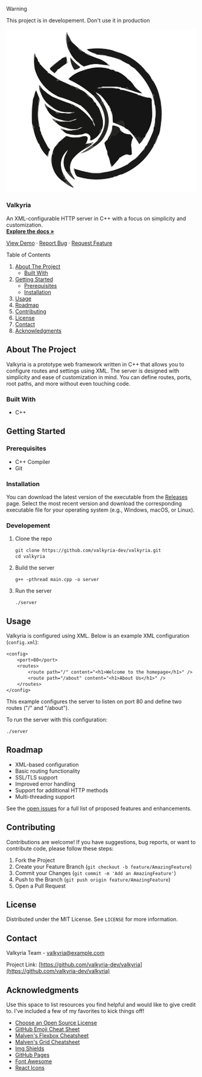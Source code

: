 
> [!WARNING]  
> This project is in developement. Don't use it in production


[![Logo](images/logo.svg)](https://github.com/valkyria-dev/valkyria)

### Valkyria

An XML-configurable HTTP server in C++ with a focus on simplicity and customization.  
[**Explore the docs »**](https://github.com/valkyria-dev/valkyria)  
  
[View Demo](https://github.com/valkyria-dev/valkyria) · [Report Bug](https://github.com/valkyria-dev/valkyria/issues) · [Request Feature](https://github.com/valkyria-dev/valkyria/issues)

Table of Contents

1.  [About The Project](#about-the-project)
    *   [Built With](#built-with)
2.  [Getting Started](#getting-started)
    *   [Prerequisites](#prerequisites)
    *   [Installation](#installation)
3.  [Usage](#usage)
4.  [Roadmap](#roadmap)
5.  [Contributing](#contributing)
6.  [License](#license)
7.  [Contact](#contact)
8.  [Acknowledgments](#acknowledgments)

About The Project
-----------------

Valkyria is a prototype web framework written in C++ that allows you to configure routes and settings using XML. The server is designed with simplicity and ease of customization in mind. You can define routes, ports, root paths, and more without even touching code.

### Built With

*   C++

Getting Started
---------------

### Prerequisites

*   C++ Compiler
*   Git

### Installation

You can download the latest version of the executable from the [Releases](https://github.com/valkyria-dev/valkyria/releases) page. Select the most recent version and download the corresponding executable file for your operating system (e.g., Windows, macOS, or Linux).

### Developement

1.  Clone the repo
    
        git clone https://github.com/valkyria-dev/valkyria.git
        cd valkyria
    
2.  Build the server
    
        g++ -pthread main.cpp -o server
    
3.  Run the server
    
        ./server
    

Usage
-----

Valkyria is configured using XML. Below is an example XML configuration (`config.xml`):

    <config>
        <port>80</port>
        <routes>
            <route path="/" content="<h1>Welcome to the homepage</h1>" />
            <route path="/about" content="<h1>About Us</h1>" />
        </routes>
    </config>

This example configures the server to listen on port 80 and define two routes ("/" and "/about").

To run the server with this configuration:

    ./server

Roadmap
-------

*   XML-based configuration
*   Basic routing functionality
*   SSL/TLS support
*   Improved error handling
*   Support for additional HTTP methods
*   Multi-threading support

See the [open issues](https://github.com/valkyria-dev/valkyria/issues) for a full list of proposed features and enhancements.

Contributing
------------

Contributions are welcome! If you have suggestions, bug reports, or want to contribute code, please follow these steps:

1.  Fork the Project
2.  Create your Feature Branch (`git checkout -b feature/AmazingFeature`)
3.  Commit your Changes (`git commit -m 'Add an AmazingFeature'`)
4.  Push to the Branch (`git push origin feature/AmazingFeature`)
5.  Open a Pull Request

License
-------

Distributed under the MIT License. See `LICENSE` for more information.

Contact
-------

Valkyria Team - valkyria@example.com

Project Link: [https://github.com/valkyria-dev/valkyria](https://github.com/valkyria-dev/valkyria)

Acknowledgments
---------------

Use this space to list resources you find helpful and would like to give credit to. I've included a few of my favorites to kick things off!

*   [Choose an Open Source License](https://choosealicense.com)
*   [GitHub Emoji Cheat Sheet](https://www.webpagefx.com/tools/emoji-cheat-sheet)
*   [Malven's Flexbox Cheatsheet](https://flexbox.malven.co/)
*   [Malven's Grid Cheatsheet](https://grid.malven.co/)
*   [Img Shields](https://shields.io)
*   [GitHub Pages](https://pages.github.com)
*   [Font Awesome](https://fontawesome.com)
*   [React Icons](https://react-icons.github.io/react-icons/search)
